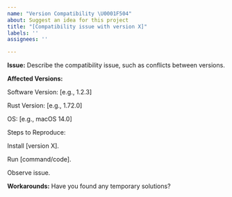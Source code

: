 ```yaml
---
name: "Version Compatibility \U0001F504"
about: Suggest an idea for this project
title: "[Compatibility issue with version X]"
labels: ''
assignees: ''

---
```


**Issue:**
Describe the compatibility issue, such as conflicts between versions.

**Affected Versions:**

Software Version: [e.g., 1.2.3]

Rust Version: [e.g., 1.72.0]

OS: [e.g., macOS 14.0]

Steps to Reproduce:

Install [version X].

Run [command/code].

Observe issue.

**Workarounds:**
Have you found any temporary solutions?
